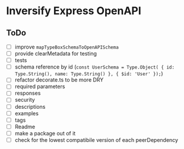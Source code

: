 # Inversify Express OpenAPI

## ToDo

- [ ] improve `mapTypeBoxSchemaToOpenAPISchema`
- [ ] provide clearMetadata for testing
- [ ] tests
- [ ] schema reference by id (`const UserSchema = Type.Object( { id: Type.String(), name: Type.String() }, { $id: 'User' });`)
- [ ] refactor decorate.ts to be more DRY
- [ ] required parameters
- [ ] responses
- [ ] security
- [ ] descriptions
- [ ] examples
- [ ] tags
- [ ] Readme
- [ ] make a package out of it
- [ ] check for the lowest compatibile version of each peerDependency
